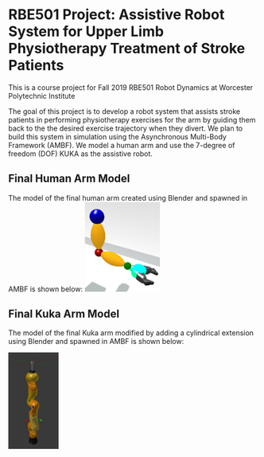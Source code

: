 # RBE501 Project: Assistive Robot System for Upper Limb Physiotherapy Treatment of Stroke Patients
This is a course project for Fall 2019 RBE501 Robot Dynamics at Worcester Polytechnic Institute

The goal of this project is to develop a robot system that assists stroke patients in performing physiotherapy exercises for the arm by guiding them back to the the desired exercise trajectory when they divert. We plan to build this system in simulation using the Asynchronous Multi-Body Framework (AMBF). We model a human arm and use the 7-degree of freedom (DOF) KUKA as the assistive robot.

## Final Human Arm Model
The model of the final human arm created using Blender and spawned in AMBF is shown below:
<img src="https://github.com/ajaydxb97/RBE501-Project-Assistive-Robot-for-Physiotherapy-Treatment/blob/master/Images/Human_arm_final.png" width=30% height=30%>

## Final Kuka Arm Model
The model of the final Kuka arm modified by adding a cylindrical extension using Blender and spawned in AMBF is shown below:

<img src="https://github.com/ajaydxb97/RBE501-Project-Assistive-Robot-for-Physiotherapy-Treatment/blob/master/Images/kuka_model.png" width=20% height=20%>
